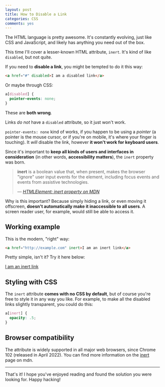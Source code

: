 ```yaml
---
layout: post
title: How to Disable a Link
categories: CSS
comments: yes
---
```


The HTML language is pretty awesome. It's constantly evolving, just like CSS and JavaScript, and likely has anything you need out of the box.

This time I'll cover a lesser-known HTML attribute, `inert`. It's kind of like `disabled`, but not quite.

If you need to **disable a link**, you might be tempted to do it this way:

```html
<a href="#" disabled>I am a disabled link</a>
```

Or maybe through CSS:

```css
a[disabled] {
  pointer-events: none;
}
```

These are **both wrong**.

Links *do not* have a `disabled` attribute, so it just won't work.

`pointer-events: none` kind of works, if you happen to be using a _pointer_ (a pointer is the mouse cursor, or if you're on mobile, it's where your finger is touching). It _will_ disable the link, however **it won't work for keyboard users**.

Since it's important to **keep all kinds of users and interfaces in consideration** (in other words, **accessibility matters**), the `inert` property was born.

<blockquote>
  <p><strong>inert</strong> is a boolean value that, when present, makes the browser "ignore" user input events for the element, including focus events and events from assistive technologies.</p>
  <footer>
    <cite>
      — <a href="https://developer.mozilla.org/en-US/docs/Web/API/HTMLElement/inert" rel="external noopener noreferrer nofollow">HTMLElement: inert property on MDN</a>
    </cite>
  </footer>
</blockquote>

Why is this important? Because simply hiding a link, or even moving it offscreen, **doesn't automatically make it inaccessible to all users**. A screen reader user, for example, would still be able to access it.

## Working example

This is the modern, "right" way:

```html
<a href="http://example.com" inert>I am an inert link</a>
```

Pretty simple, isn't it? Try it here below:

<a href="http://example.com" inert>I am an inert link</a>

## Styling with CSS

The `inert` attribute **comes with no CSS by default**, but of course you're free to style it in any way you like. For example, to make all the disabled links slightly transparent, you could do this:

```css
a[inert] {
  opacity: .5;
}
```

## Browser compatibility

The attribute is widely supported in all major web browsers, since Chrome 102 (released in April 2022).
You can find more information on the [inert](https://developer.mozilla.org/en-US/docs/Web/HTML/Global_attributes/inert) page on mdn.

---

That's it! I hope you've enjoyed reading and found the solution you were looking for. Happy hacking!
